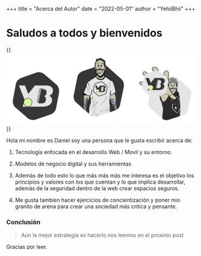 +++
title = "Acerca del Autor"
date = "2022-05-01"
author = "YehiiBhii"
+++

# Saludos a todos y bienvenidos



{{<img src="../../public/img/jv-.png">}}






Hola mi nombre es Daniel soy una persona que le gusta escribir acerca de:

1. Tecnología enfocada en el desarrollo Web / Movil y su entorno.

2. Modelos de negocio digital y sus herramientas
3. Además de todo esto lo que más más más me interesa es el objetivo
  los principios y valores con los que cuentan y lo que implica desarrollar, además de la seguridad
  dentro de la web crear espacios seguros. 
4. Me gusta tambien hacer ejercicios de concientización y poner mio granito de arena para crear una sociedad más 
critica y pensante.

### Conclusión

>Aún la mejor estrategia es hacerlo nos leemos en el proximo post

Gracias por leer.
